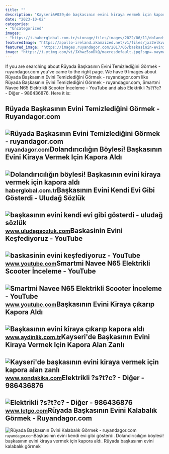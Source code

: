 ```yaml
---
title: ""
description: "Kayseri&#039;de başkasının evini kiraya vermek için kapora alan zanlı"
date: "2023-10-02"
categories:
- "Uncategorized"
images:
- "https://i.haberglobal.com.tr/storage/files/images/2022/06/11/dolandiriciligin-boylesi-baskasinin-evini-kiraya-vermek-icin-kapora-aldi-BVNR.jpg"
featuredImage: "https://apollo-ireland.akamaized.net/v1/files/jxz2elkvwt0n1-LETTR/image"
featured_image: "https://images.ruyandagor.com/2017/05/baskasinin-evini-kalabalik-gormek-0011.jpg"
image: "https://i.ytimg.com/vi/JXhwz5soDkQ/maxresdefault.jpg?sqp=-oaymwEmCIAKENAF8quKqQMa8AEB-AH-CYAC0AWKAgwIABABGGUgUShdMA8=&amp;rs=AOn4CLCPDwSdvRcORMR_zBvNLbRJqIGrlw"
---
```


If you are searching about Rüyada Başkasının Evini Temizlediğini Görmek - ruyandagor.com you've came to the right page. We have 9 Images about Rüyada Başkasının Evini Temizlediğini Görmek - ruyandagor.com like Rüyada Başkasının Evini Temizlediğini Görmek - ruyandagor.com, Smartmi Navee N65 Elektrikli Scooter İnceleme - YouTube and also Elektrikli ?s?t?c? - Diğer - 986436876. Here it is:

Rüyada Başkasının Evini Temizlediğini Görmek - Ruyandagor.com
-------------------------------------------------------------

 ![Rüyada Başkasının Evini Temizlediğini Görmek - ruyandagor.com](https://images.ruyandagor.com/2017/04/baskasinin-evini-temizledigini-gormek-0134.jpg) <small>ruyandagor.com</small>Dolandırıcılığın Böylesi! Başkasının Evini Kiraya Vermek Için Kapora Aldı
-------------------------------------------------------------------------

 ![Dolandırıcılığın böylesi! Başkasının evini kiraya vermek için kapora aldı](https://i.haberglobal.com.tr/storage/files/images/2022/06/11/dolandiriciligin-boylesi-baskasinin-evini-kiraya-vermek-icin-kapora-aldi-BVNR.jpg) <small>haberglobal.com.tr</small>Başkasının Evini Kendi Evi Gibi Gösterdi - Uludağ Sözlük
--------------------------------------------------------

 ![başkasının evini kendi evi gibi gösterdi - uludağ sözlük](https://galeri14.uludagsozluk.com/839/baskasinin-evini-kendi-evi-gibi-gosterdi_2195709.jpg) <small>www.uludagsozluk.com</small>Baskasinin Evini Keşfediyoruz - YouTube
---------------------------------------

 ![baskasinin evini keşfediyoruz - YouTube](https://i.ytimg.com/vi/JXhwz5soDkQ/maxresdefault.jpg?sqp=-oaymwEmCIAKENAF8quKqQMa8AEB-AH-CYAC0AWKAgwIABABGGUgUShdMA8=&rs=AOn4CLCPDwSdvRcORMR_zBvNLbRJqIGrlw) <small>www.youtube.com</small>Smartmi Navee N65 Elektrikli Scooter İnceleme - YouTube
-------------------------------------------------------

 ![Smartmi Navee N65 Elektrikli Scooter İnceleme - YouTube](https://i.ytimg.com/vi/c7l5MmSlvaM/maxresdefault.jpg) <small>www.youtube.com</small>Başkasının Evini Kiraya çıkarıp Kapora Aldı
-------------------------------------------

 ![Başkasının evini kiraya çıkarıp kapora aldı](https://img.aydinlik.com.tr/rcman/Cw1280h720q95gc/storage/files/images/2022/06/10/baskasinin-evini-kiraya-cikarip-kapora-aldi-PpMO.jpg) <small>www.aydinlik.com.tr</small>Kayseri'de Başkasının Evini Kiraya Vermek Için Kapora Alan Zanlı
----------------------------------------------------------------

 ![Kayseri'de başkasının evini kiraya vermek için kapora alan zanlı](https://i.sdacdn.com/haber/2022/06/10/baskasinin-evini-kiraya-cikarip-kapora-aldi-15007670_osd.jpg) <small>www.sondakika.com</small>Elektrikli ?s?t?c? - Diğer - 986436876
--------------------------------------

 ![Elektrikli ?s?t?c? - Diğer - 986436876](https://apollo-ireland.akamaized.net/v1/files/jxz2elkvwt0n1-LETTR/image) <small>www.letgo.com</small>Rüyada Başkasının Evini Kalabalık Görmek - Ruyandagor.com
---------------------------------------------------------

 ![Rüyada Başkasının Evini Kalabalık Görmek - ruyandagor.com](https://images.ruyandagor.com/2017/05/baskasinin-evini-kalabalik-gormek-0011.jpg) <small>ruyandagor.com</small>Başkasının evini kendi evi gibi gösterdi. Dolandırıcılığın böylesi! başkasının evini kiraya vermek için kapora aldı. Rüyada başkasının evini kalabalık görmek
